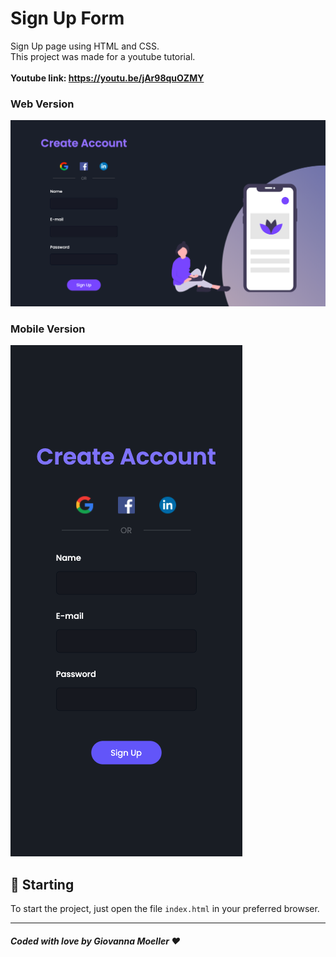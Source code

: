 # Sign Up Form

Sign Up page using HTML and CSS.<br />
This project was made for a youtube tutorial.<br /><br/>
**Youtube link: https://youtu.be/jAr98quOZMY**

### Web Version

<img src="images/final.png" alt="Web Version"/>

### Mobile Version

<img src="images/final-mobile.png" alt="Mobile Version"/>

## 🚀 Starting

To start the project, just open the file `index.html` in your preferred browser.

---

##### Coded with love by Giovanna Moeller ♥️
